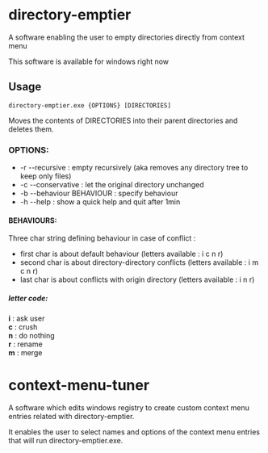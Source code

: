 # directory-emptier
A software enabling the user to empty directories directly from context menu

This software is available for windows right now

## Usage

```
directory-emptier.exe {OPTIONS} [DIRECTORIES]
```
Moves the contents of DIRECTORIES into their parent directories and deletes them.

### OPTIONS:
* -r --recursive : empty recursively (aka removes any directory tree to keep only files)
* -c --conservative : let the original directory unchanged
* -b --behaviour BEHAVIOUR : specify behaviour
* -h --help : show a quick help and quit after 1min
#### BEHAVIOURS:
Three char string defining behaviour in case of conflict :
* first char is about default behaviour (letters available : i c n r)
* second char is about directory-directory conflicts (letters available : i m c n r)
* last char is about conflicts with origin directory (letters available : i n r)
##### letter code:
**i** : ask user  
**c** : crush  
**n** : do nothing  
**r** : rename  
**m** : merge  

# context-menu-tuner

A software which edits windows registry to create custom context menu entries related with directory-emptier.

It enables the user to select names and options of the context menu entries that will run directory-emptier.exe.
